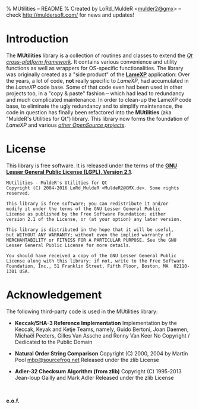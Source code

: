 % MUtilities &ndash; README
% Created by LoRd_MuldeR &lt;<mulder2@gmx>&gt; &ndash; check <http://muldersoft.com/> for news and updates!

# Introduction #

The **MUtilities** library is a collection of routines and classes to extend the [*Qt cross-platform framework*](http://qt-project.org/). It contains various convenience and utility functions as well as wrappers for OS-specific functionalities. The library was originally created as a "side product" of the [**LameXP**](http://lamexp.sourceforge.net/) application: Over the years, a lot of code, **not** really specific to *LameXP*, had accumulated in the *LameXP* code base. Some of that code even had been used in other projects too, in a "copy & paste" fashion &ndash; which had lead to redundancy and much complicated maintenance. In order to clean-up the LameXP code base, to eliminate the ugly redundancy and to simplify maintenance, the code in question has finally been refactored into the **MUtilities** (aka "MuldeR's Utilities for Qt") library. This library now forms the foundation of *LameXP* and various [*other OpenSource projects*](https://github.com/lordmulder).


# License

This library is free software. It is released under the terms of the [**GNU Lesser General Public License (LGPL), Version 2.1**](https://www.gnu.org/licenses/lgpl-2.1.html).

    MUtilities - MuldeR's Utilities for Qt
    Copyright (C) 2004-2016 LoRd_MuldeR <MuldeR2@GMX.de>. Some rights reserved.
    
    This library is free software; you can redistribute it and/or
    modify it under the terms of the GNU Lesser General Public
    License as published by the Free Software Foundation; either
    version 2.1 of the License, or (at your option) any later version.
    
    This library is distributed in the hope that it will be useful,
    but WITHOUT ANY WARRANTY; without even the implied warranty of
    MERCHANTABILITY or FITNESS FOR A PARTICULAR PURPOSE. See the GNU
    Lesser General Public License for more details.
    
    You should have received a copy of the GNU Lesser General Public
    License along with this library; if not, write to the Free Software
    Foundation, Inc., 51 Franklin Street, Fifth Floor, Boston, MA  02110-1301 USA.


# Acknowledgement

The following third-party code is used in the MUtilities library:

* **Keccak/SHA-3 Reference Implementation**
  Implementation by the Keccak, Keyak and Ketje Teams, namely, Guido Bertoni, Joan Daemen, Michaël Peeters, Gilles Van Assche and Ronny Van Keer
  No Copyright / Dedicated to the Public Domain

* **Natural Order String Comparison**
  Copyright (C) 2000, 2004 by Martin Pool <mbp@sourcefrog.net>
  Released under the zlib License

* **Adler-32 Checksum Algorithm (from zlib)**
  Copyright (C) 1995-2013 Jean-loup Gailly and Mark Adler
  Released under the zlib License

&nbsp;  

**e.o.f.**
